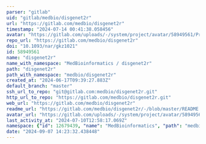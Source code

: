 ```yaml
---
parser: "gitlab"
uid: "gitlab/medbio/disgenet2r"
url: "https://gitlab.com/medbio/disgenet2r"
timestamp: "2024-07-14 00:41:38.058456"
avatar: "https://gitlab.com/uploads/-/system/project/avatar/58949561/Profile_Pic_Disgenet.png"
repo_url: "https://gitlab.com/medbio/disgenet2r"
doi: "10.1093/nar/gkz1021"
id: 58949561
name: "disgenet2r"
name_with_namespace: "MedBioinformatics / disgenet2r"
path: "disgenet2r"
path_with_namespace: "medbio/disgenet2r"
created_at: "2024-06-17T09:39:27.883Z"
default_branch: "master"
ssh_url_to_repo: "git@gitlab.com:medbio/disgenet2r.git"
http_url_to_repo: "https://gitlab.com/medbio/disgenet2r.git"
web_url: "https://gitlab.com/medbio/disgenet2r"
readme_url: "https://gitlab.com/medbio/disgenet2r/-/blob/master/README.md"
avatar_url: "https://gitlab.com/uploads/-/system/project/avatar/58949561/Profile_Pic_Disgenet.png"
last_activity_at: "2024-07-10T12:58:17.069Z"
namespace: {"id": 12679439, "name": "MedBioinformatics", "path": "medbio", "kind": "user", "full_path": "medbio", "parent_id": null, "avatar_url": "/uploads/-/system/user/avatar/9289097/avatar.png", "web_url": "https://gitlab.com/medbio"}
date: "2024-09-07 14:23:32.438448"
---
```

